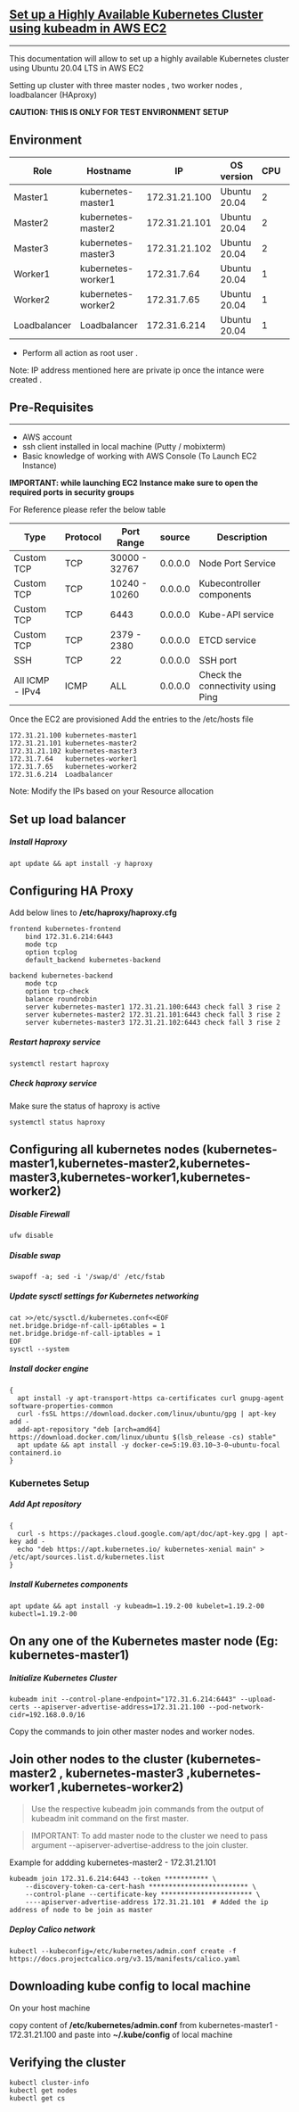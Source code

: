 ## [**Set up a Highly Available Kubernetes Cluster using kubeadm in AWS EC2**](https://gitlab.com/prabahar941/kubernetes/-/edit/main/kubernetes-HA/README.md)
---

This documentation will allow to set up a highly available Kubernetes cluster using Ubuntu 20.04 LTS in AWS EC2

Setting up cluster with three master nodes , two worker nodes , loadbalancer (HAproxy)

**CAUTION: THIS IS ONLY FOR TEST ENVIRONMENT SETUP**

**Environment**
---

| Role | Hostname | IP | OS version | CPU | RAM | Instance type |
| ------ | ------ | ------ | ------ | ------ | ------ | ------ |
| Master1 | kubernetes-master1 | 172.31.21.100 | Ubuntu 20.04 | 2 | 2 | t3.small |
| Master2 | kubernetes-master2 | 172.31.21.101 | Ubuntu 20.04 | 2 | 2 | t3.small |
| Master3 | kubernetes-master3 | 172.31.21.102 | Ubuntu 20.04 | 2 | 2 | t3.small |
| Worker1 | kubernetes-worker1 | 172.31.7.64 | Ubuntu 20.04 | 1 | 1 | t2.micro |
| Worker2 | kubernetes-worker2 | 172.31.7.65 | Ubuntu 20.04 | 1 | 1 | t2.micro |
| Loadbalancer | Loadbalancer | 172.31.6.214 | Ubuntu 20.04 | 1 | 1 | t2.micro |

- Perform all action as root user .

Note: IP address mentioned here are private ip once the intance were created . 

## **Pre-Requisites**
---
- AWS account 
- ssh client installed in local machine (Putty / mobixterm)
- Basic knowledge of working with AWS Console (To Launch EC2 Instance)

**IMPORTANT: while launching EC2 Instance make sure to  open the required ports in security groups**

For Reference please refer the below table 

| Type | Protocol | Port Range | source | Description |
| ------ | ------ | ------ | ------ | ------ |
| Custom TCP | TCP | 30000 - 32767 | 0.0.0.0 | Node Port Service |
| Custom TCP | TCP | 10240 - 10260 | 0.0.0.0 | Kubecontroller components | 
| Custom TCP | TCP | 6443 | 0.0.0.0 | Kube-API service|        
| Custom TCP | TCP | 2379 - 2380 | 0.0.0.0 | ETCD service|
| SSH | TCP | 22 | 0.0.0.0 | SSH port |                 
| All ICMP - IPv4 | ICMP | ALL | 0.0.0.0 | Check the connectivity using Ping |     

Once the EC2 are provisioned Add the entries to the /etc/hosts file
```
172.31.21.100 kubernetes-master1
172.31.21.101 kubernetes-master2
172.31.21.102 kubernetes-master3
172.31.7.64   kubernetes-worker1
172.31.7.65   kubernetes-worker2
172.31.6.214  Loadbalancer

```
Note: Modify the IPs based on your Resource allocation 

## Set up load balancer 
##### Install Haproxy
```
apt update && apt install -y haproxy
```
## Configuring HA Proxy
Add below lines to **/etc/haproxy/haproxy.cfg**
```
frontend kubernetes-frontend
    bind 172.31.6.214:6443
    mode tcp
    option tcplog
    default_backend kubernetes-backend

backend kubernetes-backend
    mode tcp
    option tcp-check
    balance roundrobin
    server kubernetes-master1 172.31.21.100:6443 check fall 3 rise 2
    server kubernetes-master2 172.31.21.101:6443 check fall 3 rise 2
    server kubernetes-master3 172.31.21.102:6443 check fall 3 rise 2

```

##### Restart haproxy service
```
systemctl restart haproxy
```
##### Check haproxy service

Make sure the status of haproxy is active 
```
systemctl status haproxy
```

## Configuring all kubernetes nodes (kubernetes-master1,kubernetes-master2,kubernetes-master3,kubernetes-worker1,kubernetes-worker2)
##### Disable Firewall
```
ufw disable
```

##### Disable swap
```
swapoff -a; sed -i '/swap/d' /etc/fstab
```
##### Update sysctl settings for Kubernetes networking
```
cat >>/etc/sysctl.d/kubernetes.conf<<EOF
net.bridge.bridge-nf-call-ip6tables = 1
net.bridge.bridge-nf-call-iptables = 1
EOF
sysctl --system
```
##### Install docker engine
```
{
  apt install -y apt-transport-https ca-certificates curl gnupg-agent software-properties-common
  curl -fsSL https://download.docker.com/linux/ubuntu/gpg | apt-key add -
  add-apt-repository "deb [arch=amd64] https://download.docker.com/linux/ubuntu $(lsb_release -cs) stable"
  apt update && apt install -y docker-ce=5:19.03.10~3-0~ubuntu-focal containerd.io
}
```
### Kubernetes Setup
##### Add Apt repository
```
{
  curl -s https://packages.cloud.google.com/apt/doc/apt-key.gpg | apt-key add -
  echo "deb https://apt.kubernetes.io/ kubernetes-xenial main" > /etc/apt/sources.list.d/kubernetes.list
}
```
##### Install Kubernetes components
```
apt update && apt install -y kubeadm=1.19.2-00 kubelet=1.19.2-00 kubectl=1.19.2-00
```
## On any one of the Kubernetes master node (Eg: kubernetes-master1)
##### Initialize Kubernetes Cluster
```
kubeadm init --control-plane-endpoint="172.31.6.214:6443" --upload-certs --apiserver-advertise-address=172.31.21.100 --pod-network-cidr=192.168.0.0/16
```
Copy the commands to join other master nodes and worker nodes.

## Join other nodes to the cluster (kubernetes-master2 , kubernetes-master3 ,kubernetes-worker1 ,kubernetes-worker2)
> Use the respective kubeadm join commands  from the output of kubeadm init command on the first master.

> IMPORTANT: To add master node to the cluster we need to pass argument --apiserver-advertise-address <ip-address> to the join cluster.

Example for addding kubernetes-master2 - 172.31.21.101

```
kubeadm join 172.31.6.214:6443 --token *********** \
    --discovery-token-ca-cert-hash ************************* \
    --control-plane --certificate-key *********************** \
    ----apiserver-advertise-address 172.31.21.101  # Added the ip address of node to be join as master
```

##### Deploy Calico network
```
kubectl --kubeconfig=/etc/kubernetes/admin.conf create -f https://docs.projectcalico.org/v3.15/manifests/calico.yaml
```

## Downloading kube config to  local machine
On your host machine

copy content of **/etc/kubernetes/admin.conf** from kubernetes-master1 - 172.31.21.100 and paste into **~/.kube/config** of local machine 

## Verifying the cluster
```
kubectl cluster-info
kubectl get nodes
kubectl get cs
```










